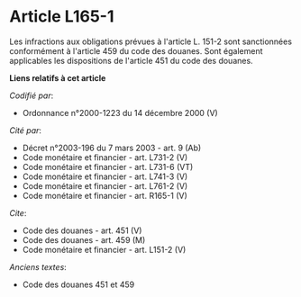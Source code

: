 # Article L165-1

Les infractions aux obligations prévues à l'article L. 151-2 sont sanctionnées conformément à l'article 459 du code des
douanes. Sont également applicables les dispositions de l'article 451 du code des douanes.

**Liens relatifs à cet article**

_Codifié par_:

  - Ordonnance n°2000-1223 du 14 décembre 2000 (V)

_Cité par_:

  - Décret n°2003-196 du 7 mars 2003 - art. 9 (Ab)
  - Code monétaire et financier - art. L731-2 (V)
  - Code monétaire et financier - art. L731-6 (VT)
  - Code monétaire et financier - art. L741-3 (V)
  - Code monétaire et financier - art. L761-2 (V)
  - Code monétaire et financier - art. R165-1 (V)

_Cite_:

  - Code des douanes - art. 451 (V)
  - Code des douanes - art. 459 (M)
  - Code monétaire et financier - art. L151-2 (V)

_Anciens textes_:

  - Code des douanes 451 et 459
